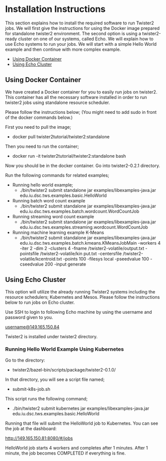 # Installation Instructions

This section explains how to install the required software to run
Twister2 jobs. We will first give the instructions
for using the Docker image prepared for standalone twister2 environment.
The second option is using a twister2-ready cluster on one of our systems, called Echo. We will explain how to use Echo systems to run your jobs.
We will start with a simple Hello World example and then continue with more complex example.

* [Using Docker Container](installation.md#using-docker-container)
* [Using Echo Cluster](installation.md#using-echo-cluster)

## Using Docker Container

We have created a Docker container for you to easily run jobs on twister2.
This container has all the necessary software installed in order to run
twister2 jobs using standalone resource scheduler.

Please follow the instructions below;
(You might need to add sudo in front of the docker commands below.)

First you need to pull the image;

* docker pull twister2tutorial/twister2:standalone

Then you need to run the container;

* docker run -it twister2tutorial/twister2:standalone bash

Now you should be in the docker container. Go into twister2-0.2.1 directory.

Run the following commands for related examples;

* Running hello world example;
  * ./bin/twister2 submit standalone jar examples/libexamples-java.jar edu.iu.dsc.tws.examples.basic.HelloWorld
* Running batch word count example
  * ./bin/twister2 submit standalone jar examples/libexamples-java.jar edu.iu.dsc.tws.examples.batch.wordcount.WordCountJob
* Running streaming word count example
  * ./bin/twister2 submit standalone jar examples/libexamples-java.jar edu.iu.dsc.tws.examples.streaming.wordcount.WordCountJob
* Running machine learning example K-Means
  * ./bin/twister2 submit standalone jar examples/libexamples-java.jar edu.iu.dsc.tws.examples.batch.kmeans.KMeansJobMain -workers 4 -iter 2 -dim 2 -clusters 4 -fname /twister2-volatile/output.txt -pointsfile /twister2-volatile/kin
    put.txt -centersfile /twister2-volatile/kcentroid.txt -points 100 -filesys local -pseedvalue 100 -cseedvalue 200 -input generate


## Using Echo Cluster

This option will utilize the already running Twister2 systems including the resource schedulers; Kubernetes and Mesos.
Please follow the instructions below to run jobs on Echo cluster.

Use SSH to login to following Echo machine by using the username and password given to you.

username@149.165.150.84

Twister2 is installed under twister2 directory.

### Running Hello World Example Using Kubernetes

Go to the directory:

* twister2/bazel-bin/scripts/package/twister2-0.1.0/

In that directory, you will see a script file named;

* submit-k8s-job.sh

This script runs the following command;

* ./bin/twister2 submit kubernetes jar examples/libexamples-java.jar edu.iu.dsc.tws.examples.basic.HelloWorld

Running that file will submit the HelloWorld job to Kubernetes. You can see the job at the dashboard:

http://149.165.150.81:8080/#/jobs

HelloWorld job starts 4 workers and completes after 1 minutes. After 1 minute, the job becomes COMPLETED if everything is fine.












